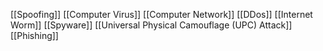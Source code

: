 [[Spoofing]]
[[Computer Virus]]
[[Computer Network]]
[[DDos]]
[[Internet Worm]]
[[Spyware]]
[[Universal Physical Camouflage (UPC) Attack]]
[[Phishing]]